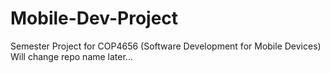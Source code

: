 # Mobile-Dev-Project
Semester Project for COP4656 (Software Development for Mobile Devices)\
Will change repo name later...

